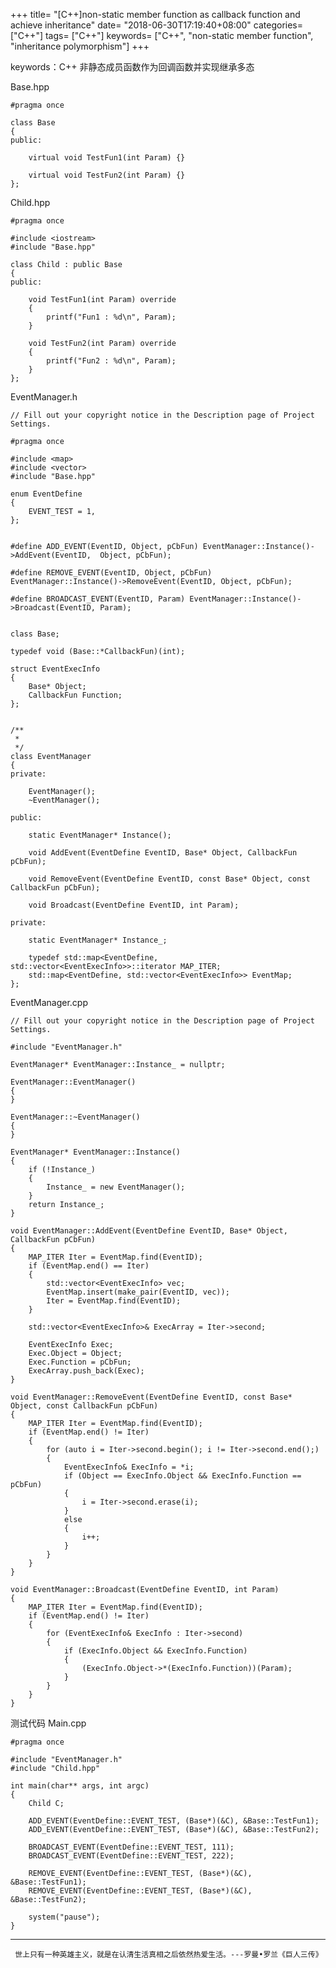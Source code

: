 +++
title= "[C++]non-static member function as callback function and achieve inheritance"
date= "2018-06-30T17:19:40+08:00"
categories= ["C++"]
tags= ["C++"]
keywords= ["C++", "non-static member function", "inheritance polymorphism"]
+++

keywords：C++ 非静态成员函数作为回调函数并实现继承多态

Base.hpp

    #pragma once

    class Base
    {
    public:

        virtual void TestFun1(int Param) {}

        virtual void TestFun2(int Param) {}
    };

Child.hpp

    #pragma once

    #include <iostream>
    #include "Base.hpp"

    class Child : public Base
    {
    public:

        void TestFun1(int Param) override
        {
            printf("Fun1 : %d\n", Param);
        }

        void TestFun2(int Param) override
        {
            printf("Fun2 : %d\n", Param);
        }
    };

EventManager.h

    // Fill out your copyright notice in the Description page of Project Settings.

    #pragma once

    #include <map>
    #include <vector>
    #include "Base.hpp"

    enum EventDefine
    {
        EVENT_TEST = 1,
    };


    #define ADD_EVENT(EventID, Object, pCbFun) EventManager::Instance()->AddEvent(EventID,  Object, pCbFun);

    #define REMOVE_EVENT(EventID, Object, pCbFun) EventManager::Instance()->RemoveEvent(EventID, Object, pCbFun);

    #define BROADCAST_EVENT(EventID, Param) EventManager::Instance()->Broadcast(EventID, Param);


    class Base;

    typedef void (Base::*CallbackFun)(int);

    struct EventExecInfo
    {
        Base* Object;
        CallbackFun Function;
    };


    /**
     *  
     */
    class EventManager
    {
    private:

        EventManager();
        ~EventManager();

    public:

        static EventManager* Instance();

        void AddEvent(EventDefine EventID, Base* Object, CallbackFun pCbFun);

        void RemoveEvent(EventDefine EventID, const Base* Object, const CallbackFun pCbFun);

        void Broadcast(EventDefine EventID, int Param);

    private:

        static EventManager* Instance_;

        typedef std::map<EventDefine, std::vector<EventExecInfo>>::iterator MAP_ITER;
        std::map<EventDefine, std::vector<EventExecInfo>> EventMap;
    };

EventManager.cpp

    // Fill out your copyright notice in the Description page of Project Settings.

    #include "EventManager.h"

    EventManager* EventManager::Instance_ = nullptr;

    EventManager::EventManager()
    {
    }

    EventManager::~EventManager()
    {
    }

    EventManager* EventManager::Instance()
    {
        if (!Instance_)
        {
            Instance_ = new EventManager();
        }
        return Instance_;
    }

    void EventManager::AddEvent(EventDefine EventID, Base* Object, CallbackFun pCbFun)
    {
        MAP_ITER Iter = EventMap.find(EventID);
        if (EventMap.end() == Iter)
        {
            std::vector<EventExecInfo> vec;
            EventMap.insert(make_pair(EventID, vec));
            Iter = EventMap.find(EventID);
        }

        std::vector<EventExecInfo>& ExecArray = Iter->second;

        EventExecInfo Exec;
        Exec.Object = Object;
        Exec.Function = pCbFun;
        ExecArray.push_back(Exec);
    }

    void EventManager::RemoveEvent(EventDefine EventID, const Base* Object, const CallbackFun pCbFun)
    {
        MAP_ITER Iter = EventMap.find(EventID);
        if (EventMap.end() != Iter)
        {
            for (auto i = Iter->second.begin(); i != Iter->second.end();)
            {
                EventExecInfo& ExecInfo = *i;
                if (Object == ExecInfo.Object && ExecInfo.Function == pCbFun)
                {
                    i = Iter->second.erase(i);
                }
                else
                {
                    i++;
                }
            }
        }
    }

    void EventManager::Broadcast(EventDefine EventID, int Param)
    {
        MAP_ITER Iter = EventMap.find(EventID);
        if (EventMap.end() != Iter)
        {
            for (EventExecInfo& ExecInfo : Iter->second)
            {
                if (ExecInfo.Object && ExecInfo.Function)
                {
                    (ExecInfo.Object->*(ExecInfo.Function))(Param);
                }
            }
        }
    }
    
测试代码 Main.cpp
    
    #pragma once

    #include "EventManager.h"
    #include "Child.hpp"

    int main(char** args, int argc)
    {
        Child C;
        
        ADD_EVENT(EventDefine::EVENT_TEST, (Base*)(&C), &Base::TestFun1);
        ADD_EVENT(EventDefine::EVENT_TEST, (Base*)(&C), &Base::TestFun2);
        
        BROADCAST_EVENT(EventDefine::EVENT_TEST, 111);
        BROADCAST_EVENT(EventDefine::EVENT_TEST, 222);

        REMOVE_EVENT(EventDefine::EVENT_TEST, (Base*)(&C), &Base::TestFun1);
        REMOVE_EVENT(EventDefine::EVENT_TEST, (Base*)(&C), &Base::TestFun2);

        system("pause");
    }

***
` 世上只有一种英雄主义，就是在认清生活真相之后依然热爱生活。---罗曼•罗兰《巨人三传》`